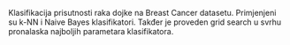 Klasifikacija prisutnosti raka dojke na Breast Cancer datasetu. Primjenjeni su k-NN i Naive Bayes klasifikatori. Takđer je proveden grid search u svrhu pronalaska najboljih parametara klasifikatora.
